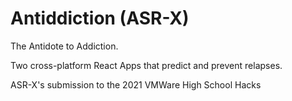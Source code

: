 # Antiddiction (ASR-X)
The Antidote to Addiction.

Two cross-platform React Apps that predict and prevent relapses.

ASR-X's submission to the 2021 VMWare High School Hacks
